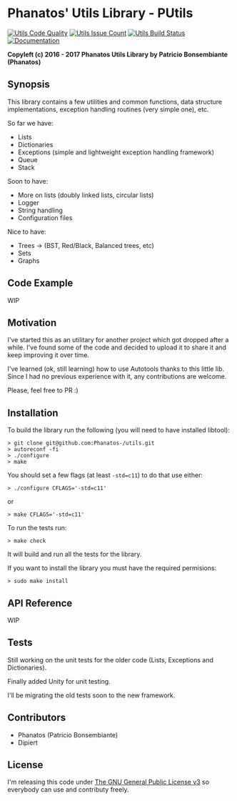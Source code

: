 # Phanatos' Utils Library - PUtils 
[![Utils Code Quality](https://codeclimate.com/github/Phanatos-/utils/badges/gpa.svg)](https://codeclimate.com/github/Phanatos-/utils)
[![Utils Issue Count](https://codeclimate.com/github/Phanatos-/utils/badges/issue_count.svg)](https://codeclimate.com/github/Phanatos-/utils)
[![Utils Build Status](https://travis-ci.org/Phanatos-/utils.svg?branch=master)](https://travis-ci.org/Phanatos-/utils)
[![Documentation](https://codedocs.xyz/Phanatos-/utils.svg)](https://codedocs.xyz/Phanatos-/utils/)

__Copyleft (c) 2016 - 2017 Phanatos Utils Library by Patricio Bonsembiante (Phanatos)__

## Synopsis


This library contains a few utilities and common functions, data structure implementations, exception handling routines (very simple one), etc.

So far we have: 

* Lists
* Dictionaries 
* Exceptions (simple and lightweight exception handling framework) 
* Queue 
* Stack

Soon to have:

* More on lists (doubly linked lists, circular lists) 
* Logger
* String handling
* Configuration files

Nice to have: 

* Trees -> (BST, Red/Black, Balanced trees, etc)
* Sets
* Graphs 

## Code Example

WIP

## Motivation

I've started this as an utilitary for another project which got dropped after a while. I've found some of the code and decided to upload it to share it and keep improving it over time. 

I've learned (ok, still learning) how to use Autotools thanks to this little lib. Since I had no previous experience with it, any contributions are welcome. 

Please, feel free to PR :)

## Installation


To build the library run the following (you will need to have installed libtool): 
    
    > git clone git@github.com:Phanatos-/utils.git
    > autoreconf -fi
    > ./configure
    > make 

You should set a few flags (at least `-std=c11`) to do that use either:
   
    > ./configure CFLAGS='-std=c11'

or 

    > make CFLAGS='-std=c11'

To run the tests run: 

    > make check

It will build and run all the tests for the library. 

If you want to install the library you must have the required permisions:

    > sudo make install

## API Reference

WIP

## Tests

Still working on the unit tests for the older code (Lists, Exceptions and Dictionaries).

Finally added Unity for unit testing. 

I'll be migrating the old tests soon to the new framework. 

## Contributors

* Phanatos (Patricio Bonsembiante)
* Dipiert 

## License

I'm releasing this code under [The GNU General Public License v3](./COPYING) so everybody can use and contributy freely.
